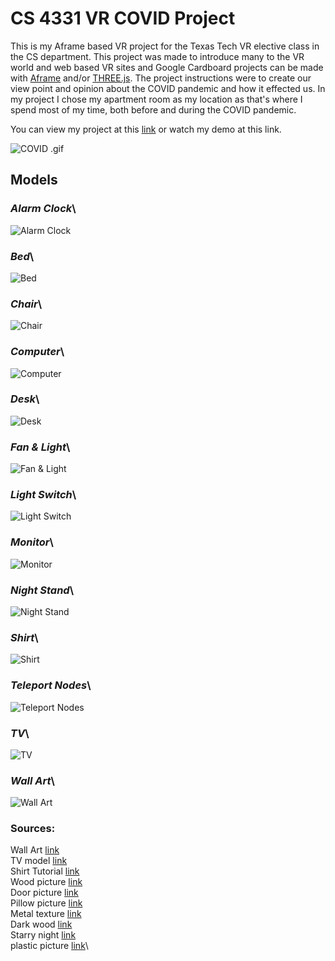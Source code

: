 # CS 4331 VR COVID Project

This is my Aframe based VR project for the Texas Tech VR elective class in the CS department. This project was made to introduce many to the VR world and web based VR sites and Google Cardboard projects can be made with [Aframe](https://aframe.io/) and/or [THREE.js](https://threejs.org/). The project instructions were to create our view point and opinion about the COVID pandemic and how it effected us. In my project I chose my apartment room as my location as that's where I spend most of my time, both before and during the COVID pandemic.

You can view my project at this [link](https://sgo-nova.github.io/COVID-Aframe/) or watch my demo at this link.

![COVID .gif](https://media.giphy.com/media/CTjL3dUOQKXsIeMN2S/giphy.gif)

## Models

### _Alarm Clock_\

![Alarm Clock](Pictures/AlarmClock.PNG)

### _Bed_\

![Bed](Pictures/Bed.PNG)

### _Chair_\

![Chair](Pictures/Chair.PNG)

### _Computer_\

![Computer](Pictures/Computer.PNG)

### _Desk_\

![Desk](Pictures/Desk.PNG)

### _Fan & Light_\

![Fan & Light](Pictures/Fan.PNG)

### _Light Switch_\

![Light Switch](Pictures/Light_On.PNG)

### _Monitor_\

![Monitor](Pictures/Monitor.PNG)

### _Night Stand_\

![Night Stand](Pictures/NightStand.PNG)

### _Shirt_\

![Shirt](Pictures/Shirt.PNG)

### _Teleport Nodes_\

![Teleport Nodes](Pictures/TeleportNode.PNG)

### _TV_\

![TV](Pictures/TV.PNG)

### _Wall Art_\

![Wall Art](Pictures/WallArt.PNG)

### Sources:

Wall Art [link](https://images-na.ssl-images-amazon.com/images/I/61zzaOIDLsL._AC_SX522_.jpg)\
TV model [link](https://free3d.com/3d-model/mi-smart-tv-32-inch-239229.html)\
Shirt Tutorial [link](https://www.youtube.com/watch?v=GcM9nZrG6NY&t)\
Wood picture [link](https://images.assetsdelivery.com/compings_v2/weerapat/weerapat1507/weerapat150700034.jpg)\
Door picture [link](https://secure.img1-fg.wfcdn.com/im/31460569/resize-h800%5Ecompr-r85/3602/36024960/Paneled+Manufactured+Wood+Unfinished+6-Panel+Standard+Door.jpg)\
Pillow picture [link](https://miauss.com/wp-content/uploads/2019/03/PC050007_1.jpg)\
Metal texture [link](https://i.pinimg.com/originals/d4/02/d6/d402d650fd5aa58be87b6de5c87714b8.jpg)\
Dark wood [link](https://1.bp.blogspot.com/-PIdDfu35WX8/WFfXlALv0GI/AAAAAAAARbo/oFlC2XodBOU9eDgROg5lOR2lUpR764XIgCLcB/w1200-h630-p-k-no-nu/seamless_black_fine_wood_texture_texturise.jpg)\
Starry night [link](https://images-na.ssl-images-amazon.com/images/I/91iS91eizUL._AC_SX679_.jpg)\
plastic picture [link](https://us.123rf.com/450wm/ensup/ensup1205/ensup120500113/13819569-black-plastic-texture.jpg?ver=6)\
